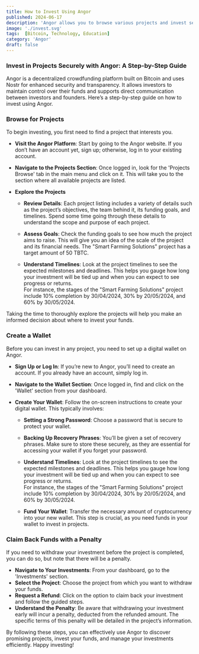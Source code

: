 ```yaml
---
title: How to Invest Using Angor
published: 2024-06-17
description: 'Angor allows you to browse various projects and invest securely using cryptocurrency. Create a wallet, select a project, submit your investment for approval, and manage your funds with ease.'
image: './invest.svg'
tags:  [Bitcoin, Technology, Education]
category: 'Angor'
draft: false 
---
```

### Invest in Projects Securely with Angor: A Step-by-Step Guide

Angor is a decentralized crowdfunding platform built on Bitcoin and uses Nostr for enhanced security and transparency. It allows investors to maintain control over their funds and supports direct communication between investors and founders. Here’s a step-by-step guide on how to invest using Angor.

### Browse for Projects

To begin investing, you first need to find a project that interests you.

- **Visit the Angor Platform**: Start by going to the Angor website. If you don’t have an account yet, sign up; otherwise, log in to your existing account.
- **Navigate to the Projects Section**: Once logged in, look for the 'Projects Browse' tab in the main menu and click on it. This will take you to the section where all available projects are listed.

- **Explore the Projects**

    - **Review Details**: Each project listing includes a variety of details such as the project’s objectives, the team behind it, its funding goals, and timelines. Spend some time going through these details to understand the scope and purpose of each project.

    - **Assess Goals**: Check the funding goals to see how much the project aims to raise. This will give you an idea of the scale of the project and its financial needs. The "Smart Farming Solutions" project has a target amount of 50 TBTC.
    - **Understand Timelines**: Look at the project timelines to see the expected milestones and deadlines. This helps you gauge how long your investment will be tied up and when you can expect to see progress or returns. <br>For instance, the stages of the "Smart Farming Solutions" project include 10% completion by 30/04/2024, 30% by 20/05/2024, and 60% by 30/05/2024.

Taking the time to thoroughly explore the projects will help you make an informed decision about where to invest your funds.

### Create a Wallet

Before you can invest in any project, you need to set up a digital wallet on Angor.

- **Sign Up or Log In**:  If you’re new to Angor, you’ll need to create an account. If you already have an account, simply log in.
- **Navigate to the Wallet Section**: Once logged in, find and click on the 'Wallet' section from your dashboard.

- **Create Your Wallet**: Follow the on-screen instructions to create your digital wallet. This typically involves:

    - **Setting a Strong Password**: Choose a password that is secure to protect your wallet.

    - **Backing Up Recovery Phrases**: You’ll be given a set of recovery phrases. Make sure to store these securely, as they are essential for accessing your wallet if you forget your password.

    - **Understand Timelines**: Look at the project timelines to see the expected milestones and deadlines. This helps you gauge how long your investment will be tied up and when you can expect to see progress or returns. <br>For instance, the stages of the "Smart Farming Solutions" project include 10% completion by 30/04/2024, 30% by 20/05/2024, and 60% by 30/05/2024.

    - **Fund Your Wallet**: Transfer the necessary amount of cryptocurrency into your new wallet. This step is crucial, as you need funds in your wallet to invest in projects.


### Claim Back Funds with a Penalty

If you need to withdraw your investment before the project is completed, you can do so, but note that there will be a penalty.

- **Navigate to Your Investments**: From your dashboard, go to the 'Investments' section.
- **Select the Project**: Choose the project from which you want to withdraw your funds.
- **Request a Refund**: Click on the option to claim back your investment and follow the guided steps.
- **Understand the Penalty**: Be aware that withdrawing your investment early will incur a penalty, deducted from the refunded amount. The specific terms of this penalty will be detailed in the project’s information.

By following these steps, you can effectively use Angor to discover promising projects, invest your funds, and manage your investments efficiently. Happy investing!

